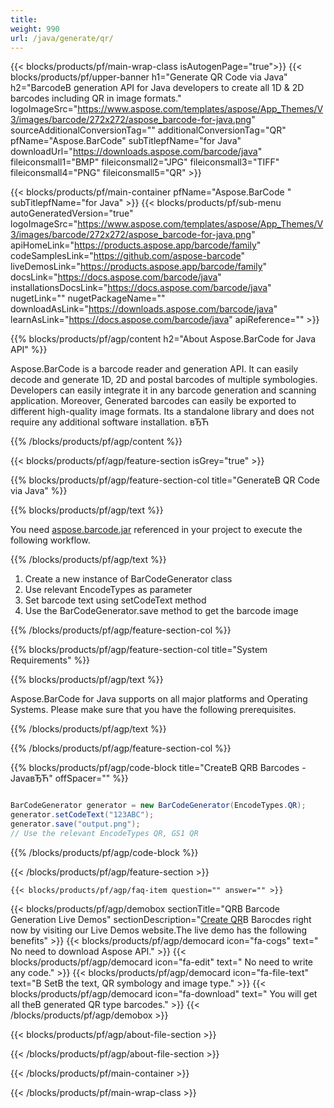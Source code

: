 ```yaml
---
title:  
weight: 990
url: /java/generate/qr/ 
---
```


{{< blocks/products/pf/main-wrap-class isAutogenPage="true">}}
{{< blocks/products/pf/upper-banner h1="Generate QR Code via Java" h2="BarcodeВ generation API for Java developers to create all 1D & 2D barcodes including QR in image formats." logoImageSrc="https://www.aspose.com/templates/aspose/App_Themes/V3/images/barcode/272x272/aspose_barcode-for-java.png" sourceAdditionalConversionTag="" additionalConversionTag="QR" pfName="Aspose.BarCode" subTitlepfName="for Java" downloadUrl="https://downloads.aspose.com/barcode/java" fileiconsmall1="BMP" fileiconsmall2="JPG" fileiconsmall3="TIFF" fileiconsmall4="PNG" fileiconsmall5="QR" >}}

{{< blocks/products/pf/main-container pfName="Aspose.BarCode " subTitlepfName="for Java" >}}
{{< blocks/products/pf/sub-menu autoGeneratedVersion="true" logoImageSrc="https://www.aspose.com/templates/aspose/App_Themes/V3/images/barcode/272x272/aspose_barcode-for-java.png" apiHomeLink="https://products.aspose.app/barcode/family" codeSamplesLink="https://github.com/aspose-barcode" liveDemosLink="https://products.aspose.app/barcode/family" docsLink="https://docs.aspose.com/barcode/java" installationsDocsLink="https://docs.aspose.com/barcode/java" nugetLink="" nugetPackageName="" downloadAsLink="https://downloads.aspose.com/barcode/java" learnAsLink="https://docs.aspose.com/barcode/java" apiReference="" >}}

{{% blocks/products/pf/agp/content h2="About Aspose.BarCode for Java API" %}}

 Aspose.BarCode is a barcode reader and generation API. It can easily decode and generate 1D, 2D and postal barcodes of multiple symbologies. Developers can easily integrate it in any barcode generation and scanning application. Moreover, Generated barcodes can easily be exported to different high-quality image formats. Its a standalone library and does not require any additional software installation. вЂЋ

{{% /blocks/products/pf/agp/content %}}

{{< blocks/products/pf/agp/feature-section isGrey="true" >}}

{{% blocks/products/pf/agp/feature-section-col title="GenerateВ QR Code via Java" %}}

{{% blocks/products/pf/agp/text %}}

 You need
 [aspose.barcode.jar](https://downloads.aspose.com/barcode/java) 
 referenced in your project to execute the following workflow.

{{% /blocks/products/pf/agp/text %}}

1.  Create a new instance of BarCodeGenerator class
1.  Use relevant EncodeTypes as parameter
1.  Set barcode text using setCodeText method
1.  Use the BarCodeGenerator.save method to get the barcode image

{{% /blocks/products/pf/agp/feature-section-col %}}

{{% blocks/products/pf/agp/feature-section-col title="System Requirements" %}}

{{% blocks/products/pf/agp/text %}}

 Aspose.BarCode for Java supports on all major platforms and Operating Systems. Please make sure that you have the following prerequisites.

{{% /blocks/products/pf/agp/text %}}

{{% /blocks/products/pf/agp/feature-section-col %}}

{{% blocks/products/pf/agp/code-block title="CreateВ QRВ Barcodes - JavaвЂЋ" offSpacer="" %}}

```cs

BarCodeGenerator generator = new BarCodeGenerator(EncodeTypes.QR);
generator.setCodeText("123ABC");
generator.save("output.png"); 
// Use the relevant EncodeTypes QR, GS1 QR

```

{{% /blocks/products/pf/agp/code-block %}}

{{< /blocks/products/pf/agp/feature-section >}}

    {{< blocks/products/pf/agp/faq-item question="" answer="" >}}
 

<!-- aboutfile Starts -->

{{< blocks/products/pf/agp/demobox sectionTitle="QRВ Barcode Generation Live Demos" sectionDescription="[Create QR](https://products.aspose.app/barcode/generate/qr)В Barocdes right now by visiting our Live Demos website.The live demo has the following benefits" >}}
        {{< blocks/products/pf/agp/democard icon="fa-cogs" text=" No need to download Aspose API." >}}
        {{< blocks/products/pf/agp/democard icon="fa-edit" text=" No need to write any code." >}}
        {{< blocks/products/pf/agp/democard icon="fa-file-text" text="В SetВ the text, QR symbology and image type." >}}
        {{< blocks/products/pf/agp/democard icon="fa-download" text=" You will get all theВ generated QR type barcodes." >}}
{{< /blocks/products/pf/agp/demobox >}}

{{< blocks/products/pf/agp/about-file-section >}}

{{< /blocks/products/pf/agp/about-file-section >}}

<!-- aboutfile Ends -->

{{< /blocks/products/pf/main-container >}}
    
{{< /blocks/products/pf/main-wrap-class >}}